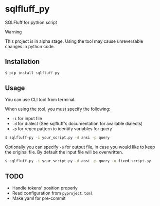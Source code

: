 # sqlfluff_py

SQLFluff for python script


> [!WARNING]
> This project is in alpha stage.
> Using the tool may cause unreversable changes in python code.


## Installation

```python
$ pip install sqlfluff-py
```

## Usage

You can use CLI tool from terminal.

When using the tool, you must specify the following:
* `-i` for input file
* `-d` for dialect (See sqlfluff's documentation for available dialects)
* `-p` for regex pattern to identify variables for query


```bash
$ sqlfluff-py -i your_script.py -d ansi -p query
```

Optionally you can specify `-o` for output file, in case you would like to
keep the original file.
By default the input file will be overwritten.

```bash
$ sqlfluff-py -i your_script.py -d ansi -p query -o fixed_script.py
```


## TODO

* Handle tokens' position properly
* Read configuration from `pyproject.toml`
* Make yaml for pre-commit

